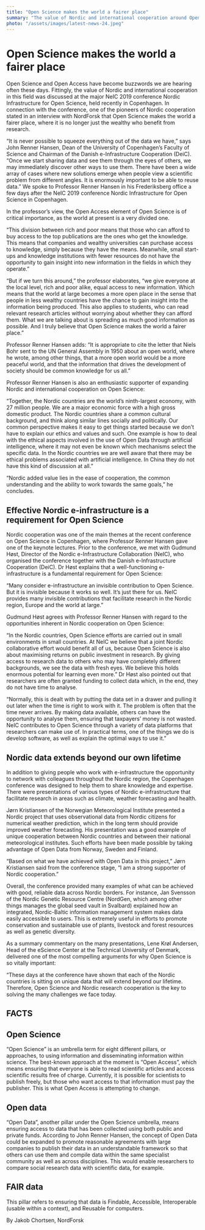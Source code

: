 ```yaml
---
title: "Open Science makes the world a fairer place"
summary: "The value of Nordic and international cooperation around Open Science was discussed at the major NeIC 2019 conference Nordic Infrastructure for Open Science, held recently in Copenhagen. In connection with the conference, one of the pioneers of Nordic cooperation stated in an interview with NordForsk that Open Science makes the world a fairer place, where it is no longer just the wealthy who benefit from research."
photo: "/assets/images/latest-news-24.jpeg"
---
```


Open Science makes the world a fairer place
===============================


Open Science and Open Access have become buzzwords we are hearing often these days. Fittingly, the value of Nordic and international cooperation in this field was discussed at the major NeIC 2019 conference Nordic Infrastructure for Open Science, held recently in Copenhagen. In connection with the conference, one of the pioneers of Nordic cooperation stated in an interview with NordForsk that Open Science makes the world a fairer place, where it is no longer just the wealthy who benefit from research.

“It is never possible to squeeze everything out of the data we have,” says John Renner Hansen, Dean of the University of Copenhagen’s Faculty of Science and Chairman of the Danish e-Infrastructure Cooperation (DeiC). “Once we start sharing data and see them through the eyes of others, we may immediately discover other ways to use them. There have been a wide array of cases where new solutions emerge when people view a scientific problem from different angles. It is enormously important to be able to reuse data.” We spoke to Professor Renner Hansen in his Frederiksberg office a few days after the NeIC 2019 conference Nordic Infrastructure for Open Science in Copenhagen.

In the professor’s view, the Open Access element of Open Science is of critical importance, as the world at present is a very divided one.

“This division between rich and poor means that those who can afford to buy access to the top publications are the ones who get the knowledge. This means that companies and wealthy universities can purchase access to knowledge, simply because they have the means. Meanwhile, small start-ups and knowledge institutions with fewer resources do not have the opportunity to gain insight into new information in the fields in which they operate.”

“But if we turn this around,” the professor elaborates, “we give everyone at the local level, rich and poor alike, equal access to new information. Which means that the world at large becomes a more open place in the sense that people in less wealthy countries have the chance to gain insight into the information being produced. This also applies to students, who can read relevant research articles without worrying about whether they can afford them. What we are talking about is spreading as much good information as possible. And I truly believe that Open Science makes the world a fairer place.”

Professor Renner Hansen adds: “It is appropriate to cite the letter that Niels Bohr sent to the UN General Assembly in 1950 about an open world, where he wrote, among other things, that a more open world would be a more peaceful world, and that the information that drives the development of society should be common knowledge for us all.”

Professor Renner Hansen is also an enthusiastic supporter of expanding Nordic and international cooperation on Open Science:

“Together, the Nordic countries are the world’s ninth-largest economy, with 27 million people. We are a major economic force with a high gross domestic product. The Nordic countries share a common cultural background, and think along similar lines socially and politically. Our common perspective makes it easy to get things started because we don’t have to explain our ethics and values and such. One example is how to deal with the ethical aspects involved in the use of Open Data through artificial intelligence, where it may not even be known which mechanisms select the specific data. In the Nordic countries we are well aware that there may be ethical problems associated with artificial intelligence. In China they do not have this kind of discussion at all.”

“Nordic added value lies in the ease of cooperation, the common understanding and the ability to work towards the same goals,” he concludes.

## Effective Nordic e-infrastructure is a requirement for Open Science

Nordic cooperation was one of the main themes at the recent conference on Open Science in Copenhagen, where Professor Renner Hansen gave one of the keynote lectures. Prior to the conference, we met with Gudmund Høst, Director of the Nordic e-Infrastructure Collaboration (NeIC), who organised the conference together with the Danish e-Infrastructure Cooperation (DeiC). Dr Høst explains that a well-functioning e-infrastructure is a fundamental requirement for Open Science:

“Many consider e-infrastructure an invisible contribution to Open Science. But it is invisible because it works so well. It’s just there for us. NeIC provides many invisible contributions that facilitate research in the Nordic region, Europe and the world at large.”

Gudmund Høst agrees with Professor Renner Hansen with regard to the opportunities inherent in Nordic cooperation on Open Science:

“In the Nordic countries, Open Science efforts are carried out in small environments in small countries. At NeIC we believe that a joint Nordic collaborative effort would benefit all of us, because Open Science is also about maximising returns on public investment in research. By giving access to research data to others who may have completely different backgrounds, we see the data with fresh eyes. We believe this holds enormous potential for learning even more.” Dr Høst also pointed out that researchers are often granted funding to collect data which, in the end, they do not have time to analyse.

“Normally, this is dealt with by putting the data set in a drawer and pulling it out later when the time is right to work with it. The problem is often that the time never arrives. By making data available, others can have the opportunity to analyse them, ensuring that taxpayers’ money is not wasted. NeIC contributes to Open Science through a variety of data platforms that researchers can make use of. In practical terms, one of the things we do is develop software, as well as explain the optimal ways to use it.”

## Nordic data extends beyond our own lifetime 

In addition to giving people who work with e-infrastructure the opportunity to network with colleagues throughout the Nordic region, the Copenhagen conference was designed to help them to share knowledge and expertise. There were presentations of various types of Nordic e-infrastructure that facilitate research in areas such as climate, weather forecasting and health.

Jørn Kristiansen of the Norwegian Meteorological Institute presented a Nordic project that uses observational data from Nordic citizens for numerical weather prediction, which in the long term should provide improved weather forecasting. His presentation was a good example of unique cooperation between Nordic countries and between their national meteorological institutes. Such efforts have been made possible by taking advantage of Open Data from Norway, Sweden and Finland.

“Based on what we have achieved with Open Data in this project,” Jørn Kristiansen said from the conference stage, “I am a strong supporter of Nordic cooperation.”

Overall, the conference provided many examples of what can be achieved with good, reliable data across Nordic borders. For instance, Jan Svensson of the Nordic Genetic Resource Centre (NordGen, which among other things manages the global seed vault in Svalbard) explained how an integrated, Nordic-Baltic information management system makes data easily accessible to users. This is extremely useful in efforts to promote conservation and sustainable use of plants, livestock and forest resources as well as genetic diversity.

As a summary commentary on the many presentations, Lene Krøl Andersen, Head of the eScience Center at the Technical University of Denmark, delivered one of the most compelling arguments for why Open Science is so vitally important:

“These days at the conference have shown that each of the Nordic countries is sitting on unique data that will extend beyond our lifetime. Therefore, Open Science and Nordic research cooperation is the key to solving the many challenges we face today.

## FACTS

## Open Science
“Open Science” is an umbrella term for eight different pillars, or approaches, to using information and disseminating information within science. The best-known approach at the moment is “Open Access”, which means ensuring that everyone is able to read scientific articles and access scientific results free of charge. Currently, it is possible for scientists to publish freely, but those who want access to that information must pay the publisher. This is what Open Access is attempting to change.

## Open data
“Open Data”, another pillar under the Open Science umbrella, means ensuring access to data that has been collected using both public and private funds. According to John Renner Hansen, the concept of Open Data could be expanded to promote reasonable agreements with large companies to publish their data in an understandable framework so that others can use them and compile data within the same specialist community as well as across disciplines. This would enable researchers to compare social research data with scientific data, for example.

## FAIR data
This pillar refers to ensuring that data is Findable, Accessible, Interoperable (usable within a context), and Reusable for computers.

By Jakob Chortsen, NordForsk

